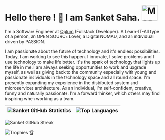 
# Hello there ! 👋   I am Sanket Saha.  <img src="https://i.imgur.com/veZrcC7.gif" alt="Meaow" width="50" />

I'm a Software Engineer at [Optum](https://www.google.com/search?q=optum&oq=optum&aqs=chrome..69i57j46i67i199i433i465j46i67i199i465l2j0i67i433i457j0i67j0i433i512j0i512l2.2103j0j7&sourceid=chrome&ie=UTF-8)
 (Fullstack Developer). A Learn-IT-All type of a person, an OPEN SOURCE Lover, a Digital NOMAD, and an individual driven by PASSION. 

 I am passionate about the future of technology and it's endless possibilities. Today, I am working to see this happen.
 I innovate, I solve problems and I use technology to make life better. It's the spark of technology that lights up the life in me. 
 I am always seeking opportunities to work and upgrade myself, as well as giving back to the community especially with young and passionate 
 individuals in the technology space and all round space. I'm presently expanding my experience in the distributed system and microservices architecture.
 As an individual, I'm self-confident, creative, funny and naturally passionate. I'm a forward thinker, which others may find inspiring when working as 
 a team. 



| ![Sanket GitHub Statistics](https://github-readme-stats.vercel.app/api?username=isanketsaha&show_icons=true) | ![Top Languages](https://github-readme-stats.vercel.app/api/top-langs/?username=isanketsaha) |
| --- | --- |
![Sanket GitHub Streak](https://github-readme-streak-stats.herokuapp.com/?user=isanketsaha) 

![Trophies 🏆](https://github-profile-trophy.vercel.app/?username=isanketsaha)



